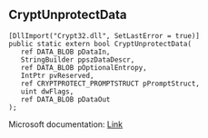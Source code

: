 ## CryptUnprotectData

```
[DllImport("Crypt32.dll", SetLastError = true)]
public static extern bool CryptUnprotectData(
   ref DATA_BLOB pDataIn,
   StringBuilder ppszDataDescr,
   ref DATA_BLOB pOptionalEntropy,
   IntPtr pvReserved,
   ref CRYPTPROTECT_PROMPTSTRUCT pPromptStruct,
   uint dwFlags,
   ref DATA_BLOB pDataOut
);
```

Microsoft documentation: [Link](https://docs.microsoft.com/en-us/windows/win32/api/dpapi/nf-dpapi-cryptunprotectdata)
